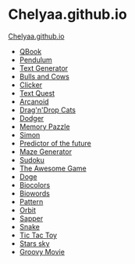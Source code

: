 # Chelyaa.github.io
<a href="https://chelyaa.github.io/">Chelyaa.github.io</a>
<ul>
	<li><a href="https://Chelyaa.github.io/qbook/">QBook</a></li>
	<li><a href="https://Chelyaa.github.io/Pendulum/">Pendulum</a></li>
	<li><a href="https://Chelyaa.github.io/Text_Generator/">Text Generator</a></li>
	<li><a href="https://Chelyaa.github.io/Bulls_and_Cows/">Bulls and Cows</a></li>
	<li><a href="https://Chelyaa.github.io/Clicker/">Clicker</a></li>
	<li><a href="https://Chelyaa.github.io/Text_Quest/">Text Quest</a></li>
	<li><a href="https://Chelyaa.github.io/Arcanoid/">Arcanoid</a></li>
	<li><a href="https://Chelyaa.github.io/DragnDropCat/">Drag'n'Drop Cats</a></li>
	<li><a href="https://Chelyaa.github.io/Dodger/">Dodger</a></li>
	<li><a href="https://Chelyaa.github.io/MemoryPazzle/">Memory Pazzle</a></li>
	<li><a href="https://Chelyaa.github.io/Simon/">Simon</a></li>
	<li><a href="https://Chelyaa.github.io/predictor_of_the_future/">Predictor of the future</a></li>
	<li><a href="https://Chelyaa.github.io/MazeGenerator/">Maze Generator</a></li>
	<li><a href="https://Chelyaa.github.io/Sudoku/">Sudoku</a></li>
	<li><a href="https://Chelyaa.github.io/TheAwesomeGame/">The Awesome Game</a></li>
	<li><a href="https://Chelyaa.github.io/Doge/">Doge</a></li>
	<li><a href="https://Chelyaa.github.io/Biocolors/">Biocolors</a></li>
	<li><a href="https://Chelyaa.github.io/Biowords/">Biowords</a></li>
	<li><a href="https://Chelyaa.github.io/pattern/">Pattern</a></li>
	<li><a href="https://Chelyaa.github.io/Orbit/">Orbit</a></li>
	<li><a href="https://Chelyaa.github.io/sapper/">Sapper</a></li>
	<li><a href="https://Chelyaa.github.io/Snake/">Snake</a></li>
	<li><a href="https://Chelyaa.github.io/tictactoy/">Tic Tac Toy</a></li>
	<li><a href="https://Chelyaa.github.io/stars-sky/">Stars sky</a></li>
	<li><a href="https://Chelyaa.github.io/groovy-movie/build/">Groovy Movie</a></li>
</ul>

